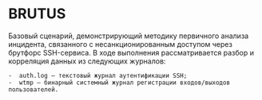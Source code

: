#  BRUTUS
  Базовый сценарий, демонстрирующий методику первичного анализа инцидента, связанного с несанкционированным доступом через брутфорс SSH-сервиса.
  В ходе выполнения рассматривается   разбор и корреляция данных из следующих журналов:

    -  auth.log — текстовый журнал аутентификации SSH;
    -  wtmp — бинарный системный журнал регистрации входов/выходов пользователей.
